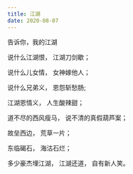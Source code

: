 ```yaml
---
title: 江湖
date: 2020-08-07
---
```

告诉你，我的江湖
<!-- more -->

说什么江湖恨，
江湖刀剑歇；

说什么儿女情，
女神嫁他人；

说什么兄弟义，
恩怨斩愁肠;

江湖恩情义，
人生酸辣甜；

道不尽的西风瘦马，
说不清的真假葫芦案；

故垒西边，
荒草一片；

东临碣石，
海沽石烂；

多少豪杰埋江湖，
江湖还道，
自有新人笑。

